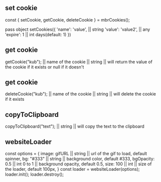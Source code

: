 ## set cookie

const { setCookie, getCookie, deleteCookie } = mbrCookies();

pass object
setCookies({
'name': 'value', || string
'value': 'value2', || any
'expire': 1 || int days(default: 1)
})

## get cookie

getCookie("kub"); || name of the cookie || string || will return the value of the cookie if it exists or null if it doesn't

## get cookie

deleteCookie("kub"); || name of the cookie || string || will delete the cookie if it exists

## copyToClipboard

<script>
    const { copyToClipboard } = mbrClipboard();
    const input = document.querySelector('[data-input="copy"]');
    const button = document.querySelector('[data-button="copy"]');
    button.addEventListener("click", () => {
        copyToClipboard(input.value);
    });
</script>

copyToClipboard("text"); || string || will copy the text to the clipboard

## websiteLoader

const options = {
image: gifURL || string || url of the gif to load, default spinner,
bg: "#333" || string || background color, default #333,
bgOpacity: 0.5 || int 0 to 1 || background opacity, default 0.5,
size: 100 || int || size of the loader, default 100px,
}
const loader = websiteLoader(options);
loader.init();
loader.destroy();
